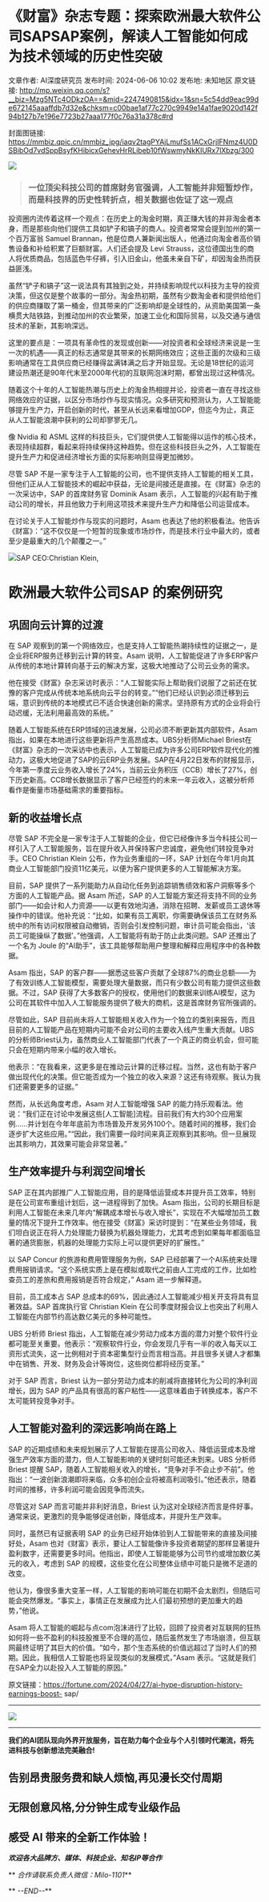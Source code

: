 # 《财富》杂志专题：探索欧洲最大软件公司SAPSAP案例，解读人工智能如何成为技术领域的历史性突破

文章作者: AI深度研究员
发布时间: 2024-06-06 10:02
发布地: 未知地区
原文链接: http://mp.weixin.qq.com/s?__biz=Mzg5NTc4ODkzOA==&mid=2247490815&idx=1&sn=5c54dd9eac99de672145aaaffdb7d32e&chksm=c00bae1af77c270c9949e14a1fae9020d142f94b127b7e196e7723b27aaa177f0c76a31a378c#rd

封面图链接: https://mmbiz.qpic.cn/mmbiz_jpg/iaqv2tagPYAjLmufSs1ACxGrjIFNmz4U0DSBibOd7vdSppBsyfKHibicxGehevHrRLibeb10fWswmyNkKIURx7lXbzg/300

![](https://mmbiz.qpic.cn/mmbiz_png/iaqv2tagPYAjLmufSs1ACxGrjIFNmz4U0iagOcAg0SyohfKBet6Er2gfNGuccDBy7RRxoqPGiaeTicQ0cZjoJicSgDQ/640?wx_fmt=png&from=appmsg)

> ###  一位顶尖科技公司的首席财务官强调，人工智能并非短暂炒作，而是科技界的历史性转折点，相关数据也佐证了这一观点

投资圈内流传着这样一个观点：在历史上的淘金时期，真正赚大钱的并非淘金者本身，而是那些向他们提供工具如铲子和镐子的商人。投资者常常会提到加州的第一个百万富翁
Samuel Brannan，他是位商人兼新闻出版人，他通过向淘金者高价销售设备和补给积累了巨额财富。人们还会提及 Levi
Strauss，这位德国出生的商人将优质商品，包括蓝色牛仔裤，引入旧金山，他虽未亲自下矿，却因淘金热而获益匪浅。

虽然“铲子和镐子”这一说法具有其独到之处，并持续影响现代以科技为主导的投资决策，但这仅是整个故事的一部分。淘金热初期，虽然有少数淘金者和提供给他们的供应商赚取了第一桶金，但其带来的广泛影响却是全球性的，从资助美国第一条横贯大陆铁路，到推动加州的农业繁荣，加速工业化和国际贸易，以及交通与通信技术的革新，其影响深远。

这里的要点是：一项具有革命性的发现或创新——对投资者和全球经济来说是一生一次的机遇——真正的标志通常是其带来的长期网络效应；这些正面的次级和三级影响通常在工具供应商已经赚得盆满钵满之后才开始显现。无论是18世纪的运河建设热潮还是90年代末至2000年代初的互联网泡沫时期，都曾出现过这种情况。

随着这个十年的人工智能热潮与历史上的淘金热相提并论，投资者一直在寻找这些网络效应的证据，以区分市场炒作与现实情况。众多研究和预测认为，人工智能能够提升生产力，开启创新的时代，甚至从长远来看增加GDP，但迄今为止，真正从人工智能浪潮中获利的公司却寥寥无几。

像 Nvidia 和 ASML
这样的科技巨头，它们提供使人工智能得以运作的核心技术，表现持续超群，看起来将持续保持这种趋势。但在这些科技巨头之外，人工智能在提升生产力和促进经济增长方面的实际影响则显得更加微妙。

尽管 SAP
不是一家专注于人工智能的公司，也不提供支持人工智能的相关工具，但他们正从人工智能技术的崛起中获益，无论是间接还是直接。在《财富》杂志的一次采访中，SAP
的首席财务官 Dominik Asam 表示，人工智能的兴起有助于推动公司的增长，并且他致力于利用这项技术来提升生产力和降低公司运营成本。

在讨论关于人工智能炒作与现实的问题时，Asam
也表达了他的积极看法。他告诉《财富》：“这不仅仅是一个短暂的现象或市场炒作，而是技术行业中最大的，或者至少是最重大的几个颠覆之一。”

![](https://mmbiz.qpic.cn/mmbiz_png/iaqv2tagPYAjLmufSs1ACxGrjIFNmz4U0HFHhxR1wLicHuBWTqkPo16rzuCGaG2owJ8GIM2e7X6k1cVmicuAedhIQ/640?wx_fmt=png&from=appmsg)SAP
CEO:Christian Klein,

# 欧洲最大软件公司SAP 的案例研究

## 巩固向云计算的过渡

在 SAP 观察到的第一个网络效应，也是支持人工智能热潮持续性的证据之一，是企业将ERP服务迁移到云计算的转变。Asam
说明，人工智能促进了许多ERP客户从传统的本地计算转向基于云的解决方案，这极大地推动了公司云业务的需求。

他在接受《财富》杂志采访时表示：“人工智能实际上帮助我们说服了之前还在犹豫的客户完成从传统本地系统向云平台的转变。”“他们已经认识到必须迁移到云端，意识到传统的本地模式已不适合快速创新的需求。坚持原有方式的企业将会行动迟缓，无法利用最高效的系统。”

随着人工智能系统在ERP领域的迅速发展，公司必须不断更新其内部软件，Asam 指出，如果在本地进行这些更新将产生高昂成本。UBS分析师Michael
Briest在《财富》杂志的一次采访中也表示，人工智能已成为许多公司ERP软件现代化的推动力，这极大地促进了SAP的云ERP业务发展。SAP在4月22日发布的财报显示，今年第一季度云业务收入增长了24%，当前云业务积压（CCB）增长了27%，创下历史新高。CCB增长数据显示了客户已经签约的未来一年云收入，这被分析师看作是衡量市场基础需求的重要指标。

## 新的收益增长点

尽管 SAP 不完全是一家专注于人工智能的企业，但它已经像许多当今科技公司一样引入了人工智能服务，旨在提升收入并保持客户忠诚度，避免他们转投竞争对手。CEO
Christian Klein 公布，作为业务重组的一环，SAP 计划在今年1月向其商业人工智能部门投资11亿美元，以便为客户提供更多的人工智能解决方案。

目前，SAP 提供了一系列能助力从自动化任务到追踪销售绩效和客户洞察等多个方面的人工智能产品。据 Asam 所述，SAP
的人工智能方案还将支持不同的业务部门——如会计和人力资源——以更有效地沟通，消除在招聘、发薪或员工退休等操作中的错误。他补充说：“比如，如果有员工离职，你需要确保该员工在财务系统中的所有访问权限被自动撤销，否则会引发控制问题，审计员可能会指出，‘该员工可能操纵了数据’。”他强调，人工智能将有助于防止此类问题。SAP
还推出了一个名为 Joule 的“AI助手”，该工具能够帮助用户整理和解释应用程序中的各种数据。

Asam 指出，SAP
的客户群——据悉这些客户贡献了全球87%的商业总额——为了有效训练人工智能模型，需要处理大量数据，而只有少数公司有能力提供这些数据。不过，SAP
获得了大多数客户的授权，使用他们的数据来训练AI模型，这为公司在其软件中加入人工智能服务提供了极大的商机，这是首席财务官所强调的。

尽管如此，SAP
目前尚未将人工智能相关收入作为一个独立的类别来报告，而且目前的人工智能产品在短期内可能不会对公司的主要收入线产生重大贡献。UBS的分析师Briest认为，虽然商业人工智能部门代表了一个真正的商业机会，但可能只会在短期内带来小幅的收入增长。

他表示：“在我看来，这更多是在推动云计算的迁移过程。当然，这也有助于客户做出现代化的决策。但它能否成为一个独立的收入来源？这还有待观察。我认为我们还需要更多的证据。”

然而，从长远角度考虑，Asam 对人工智能增强 SAP
的能力持乐观看法。他说：“我们正在讨论中发展这些[人工智能]流程。目前我们有大约30个应用案例……并计划在今年年底前为市场普及开发另外100个。随着时间的推移，我们会逐步扩大这些应用。”“因此，我们需要一段时间来真正观察到其影响。但一旦展现出其影响力，其效果可能会非常显著。”

## 生产效率提升与利润空间增长

SAP 正在其内部推广人工智能应用，目的是降低运营成本并提升员工效率，特别是在公司宣布重组计划后，这一进程得到了加快。Asam
指出，公司的长期目标是利用人工智能在未来几年内“解耦成本增长与收入增长”，实现在不大幅增加员工数量的情况下提升工作效率。他在接受《财富》采访时提到：“在某些业务领域，我们坦白说正在将人力处理能力替换为机器处理能力，尤其考虑到如果每年都面临显著的通货膨胀，机器的处理能力实际上可以提供更好的扩展性。”

以 SAP Concur 的旅游和费用管理服务为例，SAP
已经部署了一个AI系统来处理费用报销请求。“这个系统实质上是在模拟或取代之前由人工完成的工作，比如检查员工的差旅和费用报销是否符合规定，” Asam
进一步解释道。

目前，员工成本占 SAP 总成本的69%，因此通过人工智能减少相关开支将具有显著效益。SAP 首席执行官 Christian Klein
在公司季度财报会议上也突出了利用人工智能在内部节约高达数亿美元的多种可能性。

UBS 分析师 Briest
指出，人工智能在减少劳动力成本方面的潜力对整个软件行业都可能至关重要。他表示：“观察软件行业，你会发现几乎有一半的收入每天以工资形式流失，这一比例相对于资本密集型行业而言相当高。并且很多关键人才都集中在销售、开发、财务及会计等岗位，这些岗位都将经历变革。”

对于 SAP 而言，Briest 认为一部分劳动力成本的削减将直接转化为公司的净利润增长，因为 SAP
的产品具有很高的客户粘性——这意味着由于转换成本，客户不太可能转投竞争对手。

## 人工智能对盈利的深远影响尚在路上

SAP 的近期成绩和未来规划展示了人工智能在提高公司收入、降低运营成本及增强生产效率方面的潜力，但人工智能影响的关键时刻可能还未到来。UBS 分析师
Briest 提醒
SAP，随着人工智能相关收入的增长，“竞争对手不会止步不前”。他指出：“一波创新浪潮即将来临，众多初创企业将被高利润吸引。”他还表示，随着时间的推移，许多利润可能会因竞争而流失。

尽管这对 SAP 而言可能并非利好消息，Briest 认为这对全球经济而言是件好事。通常来说，更激烈的竞争能够促进创新，降低成本，并提升生产效率。

同时，虽然已有证据表明 SAP 的业务已经开始体验到人工智能带来的直接及间接好处，Asam
也对《财富》表示，要让人工智能像许多投资者期望的那样显著提升盈利数字，还需要更多时间。他指出，即使人工智能能够为公司节约或增加数亿美元的收入，考虑到 SAP
的规模，这些变化在公司整体业绩中可能只是微不足道的改变。

他认为，像很多重大变革一样，人工智能的影响可能在初期不会太剧烈，但随后可能会突然爆发。“事实上，事情正在发展成为比人们最初预想的更加重大的趋势，”他说。

Asam
将人工智能的崛起与点com泡沫进行了比较，回顾了投资者对互联网的狂热如何将一些不盈利的科技股推至不合理的高位，随后虽然发生了市场崩溃，但互联网最终证明了其巨大的价值。“如今，那个生态系统的价值远超过了当时人们的预期。因此，我相信人工智能也将呈现类似的发展模式，”Asam
表示。“这就是我们在SAP全力以赴投入人工智能的原因。”

原文链接：https://fortune.com/2024/04/27/ai-hype-disruption-history-earnings-boost-
sap/

* * *

![](https://mmbiz.qpic.cn/mmbiz_png/iaqv2tagPYAhtRhTOjz2QwH4dIlC3YUcYbaicMEwjqQqh06Yhdd7EH3r9wiaMRArLz0a6Zhx6uiaUD7hguPfbY0nAg/640?wx_fmt=png&from=appmsg)

****

**我们的AI团队现向外界开放服务，旨在助力每个企业与个人引领时代潮流，将先进科技与创新想法完美融合!**

##  告别昂贵服务费和缺人烦恼,再见漫长交付周期

## 无限创意风格,分分钟生成专业级作品

## 感受 AI 带来的全新工作体验！

**_欢迎各大品牌方、媒体、科技企业、知名IP等合作_**

** _合作请联系负责人微信：Milo-1101_**

** _\--END--_**

